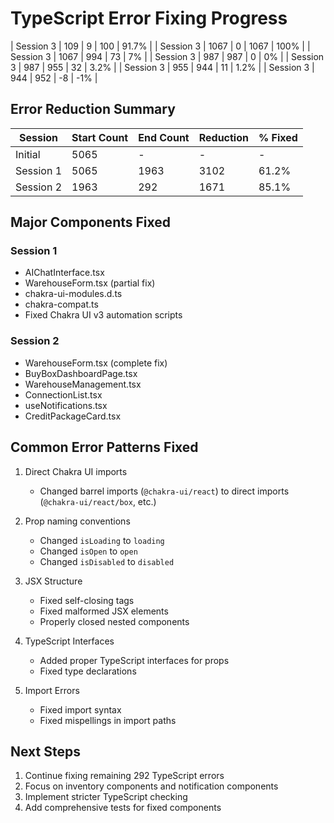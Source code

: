 # TypeScript Error Fixing Progress
| Session 3 | 109 | 9 | 100 | 91.7% |
| Session 3 | 1067 | 0 | 1067 | 100% |
| Session 3 | 1067 | 994 | 73 | 7% |
| Session 3 | 987 | 987 | 0 | 0% |
| Session 3 | 987 | 955 | 32 | 3.2% |
| Session 3 | 955 | 944 | 11 | 1.2% |
| Session 3 | 944 | 952 | -8 | -1% |

## Error Reduction Summary

| Session | Start Count | End Count | Reduction | % Fixed |
|---------|------------|-----------|-----------|---------|
| Initial | 5065 | - | - | - |
| Session 1 | 5065 | 1963 | 3102 | 61.2% |
| Session 2 | 1963 | 292 | 1671 | 85.1% |

## Major Components Fixed

### Session 1
- AIChatInterface.tsx
- WarehouseForm.tsx (partial fix)
- chakra-ui-modules.d.ts 
- chakra-compat.ts
- Fixed Chakra UI v3 automation scripts

### Session 2
- WarehouseForm.tsx (complete fix)
- BuyBoxDashboardPage.tsx
- WarehouseManagement.tsx
- ConnectionList.tsx
- useNotifications.tsx
- CreditPackageCard.tsx

## Common Error Patterns Fixed

1. Direct Chakra UI imports
   - Changed barrel imports (`@chakra-ui/react`) to direct imports (`@chakra-ui/react/box`, etc.)

2. Prop naming conventions
   - Changed `isLoading` to `loading`
   - Changed `isOpen` to `open`
   - Changed `isDisabled` to `disabled`

3. JSX Structure
   - Fixed self-closing tags
   - Fixed malformed JSX elements
   - Properly closed nested components

4. TypeScript Interfaces
   - Added proper TypeScript interfaces for props
   - Fixed type declarations

5. Import Errors
   - Fixed import syntax
   - Fixed mispellings in import paths

## Next Steps

1. Continue fixing remaining 292 TypeScript errors
2. Focus on inventory components and notification components
3. Implement stricter TypeScript checking
4. Add comprehensive tests for fixed components